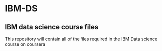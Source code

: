 # IBM-DS
## IBM data science course files
This repository will contain all of the files required in the IBM Data science course on coursera
